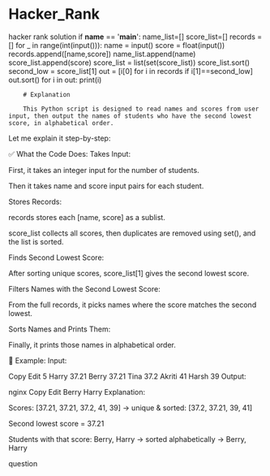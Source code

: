 # Hacker_Rank
hacker rank solution 
if __name__ == '__main__':
    name_list=[]
    score_list=[]
    records = []
    for _ in range(int(input())):
        name = input()
        score = float(input())
        records.append([name,score])
        name_list.append(name)
        score_list.append(score)
    score_list = list(set(score_list))
    score_list.sort()
    second_low = score_list[1]
    out = [i[0] for i in records if i[1]==second_low]
    out.sort()
    for i in out:
        print(i)    


        # Explanation 

        This Python script is designed to read names and scores from user input, then output the names of students who have the second lowest score, in alphabetical order.

Let me explain it step-by-step:

✅ What the Code Does:
Takes Input:

First, it takes an integer input for the number of students.

Then it takes name and score input pairs for each student.

Stores Records:

records stores each [name, score] as a sublist.

score_list collects all scores, then duplicates are removed using set(), and the list is sorted.

Finds Second Lowest Score:

After sorting unique scores, score_list[1] gives the second lowest score.

Filters Names with the Second Lowest Score:

From the full records, it picks names where the score matches the second lowest.

Sorts Names and Prints Them:

Finally, it prints those names in alphabetical order.

🔁 Example:
Input:

Copy
Edit
5
Harry
37.21
Berry
37.21
Tina
37.2
Akriti
41
Harsh
39
Output:

nginx
Copy
Edit
Berry
Harry
Explanation:

Scores: [37.21, 37.21, 37.2, 41, 39] → unique & sorted: [37.2, 37.21, 39, 41]

Second lowest score = 37.21

Students with that score: Berry, Harry → sorted alphabetically → Berry, Harry

question